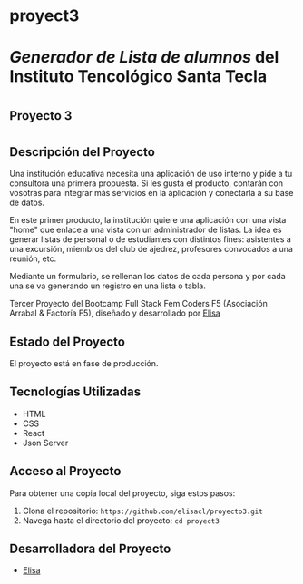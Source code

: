 # proyect3
# *Generador de Lista de alumnos* del Instituto Tencológico Santa Tecla 
# 
## Proyecto 3
#
## Descripción del Proyecto

Una institución educativa necesita una aplicación de uso interno y pide a tu consultora una primera propuesta. Si les gusta el producto, contarán con vosotras para integrar más servicios en la aplicación y conectarla a su base de datos.

En este primer producto, la institución quiere una aplicación con una vista "home" que enlace a una vista con un administrador de listas. La idea es generar listas de personal o de estudiantes con distintos fines: asistentes a una excursión, miembros del club de ajedrez, profesores convocados a una reunión, etc.

Mediante un formulario, se rellenan los datos de cada persona y por cada una se va generando un registro en una lista o tabla.

Tercer Proyecto del Bootcamp Full Stack Fem Coders F5 (Asociación Arrabal & Factoría F5), diseñado y desarrollado por [Elisa](https://github.com/elisacl)

## Estado del Proyecto

El proyecto está en fase de producción.

## Tecnologías Utilizadas

- HTML
- CSS
- React
- Json Server

## Acceso al Proyecto

Para obtener una copia local del proyecto, siga estos pasos:

1. Clona el repositorio: `https://github.com/elisacl/proyecto3.git`
2. Navega hasta el directorio del proyecto: `cd proyect3`

## Desarrolladora del Proyecto

- [Elisa](https://github.com/elisacl)
